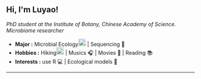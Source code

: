 <h2> Hi, I'm Luyao! <img注释掉 src="https://media.giphy.com/media/nF9UcT4zlN9kTFT9EN/giphy.gif" width="30"></h2>
<p><em>PhD student at the Institute of Botany, Chinese Academy of Science</a>. Microbiome researcher
</em></p>

-  **Major :**  Microbial Ecology<img src="https://cdn-icons-png.flaticon.com/128/2286/2286262.png" width="20" height="20" /> | Sequencing :dna: 
-  **Hobbies :** Hiking<img src="https://cdn-icons-png.flaticon.com/128/776/776537.png" width="20" height="20" /> | Musics :headphones: | Movies :movie_camera: | Reading :books:
-  **Interests :** use R :computer: | Ecological models :1234: 
---------------------------------------------------------------------------------------------------------------------------------------------------------------------------------
